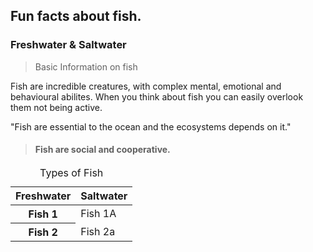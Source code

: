 ## Fun facts about fish. 
### Freshwater & Saltwater

>Basic Information on fish

Fish are incredible creatures, with complex mental, emotional and behavioural abilites. When you think about fish you can easily overlook them not being 
active. 



"Fish are essential to the ocean and the ecosystems depends on it." 
>#### Fish are social and cooperative.
>
</table>
    <table>
    <caption>Types of Fish</caption>
        <thead>
            <tr>
              <th scope="col">Freshwater</th>
              <th scope="col">Saltwater</th>
            </tr>
         </thead>
         <tbody>
             <tr>
               <th scope="row">Fish 1</th>
               <td>Fish 1A</td>
             </tr>
             <tr>
                <th scope="row">Fish 2</th>
                <td>Fish 2a</td>
             </tr>
          </tbody>
 </table>

 
